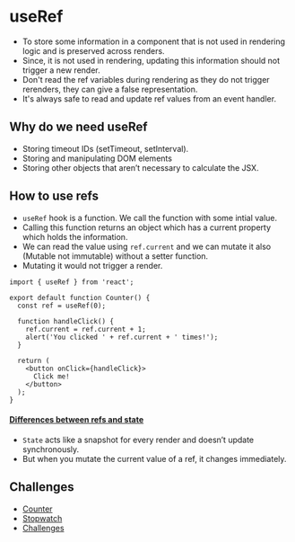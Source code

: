 # useRef

- To store some information in a component that is not used in rendering logic and is preserved across renders.
- Since, it is not used in rendering, updating this information should not trigger a new render.
- Don't read the ref variables during rendering as they do not trigger rerenders, they can give a false representation.
- It's always safe to read and update ref values from an event handler.

## Why do we need useRef

- Storing timeout IDs (setTimeout, setInterval).
- Storing and manipulating DOM elements
- Storing other objects that aren’t necessary to calculate the JSX.

## How to use refs

-  `useRef` hook is a function. We call the function with some intial value.
- Calling this function returns an object which has a current property which holds the information.
- We can read the value using `ref.current` and we can mutate it also (Mutable not immutable) without a setter function.
- Mutating it would not trigger a render.

``` tsx
import { useRef } from 'react';

export default function Counter() {
  const ref = useRef(0);

  function handleClick() {
    ref.current = ref.current + 1;
    alert('You clicked ' + ref.current + ' times!');
  }

  return (
    <button onClick={handleClick}>
      Click me!
    </button>
  );
}
```

#### [Differences between refs and state](https://react.dev/learn/referencing-values-with-refs#differences-between-refs-and-state)

- `State` acts like a snapshot for every render and doesn’t update synchronously.
- But when you mutate the current value of a ref, it changes immediately.


## Challenges

- [Counter](https://react.dev/learn/referencing-values-with-refs#differences-between-refs-and-state)
- [Stopwatch](https://react.dev/learn/referencing-values-with-refs#example-building-a-stopwatch)
- [Challenges](https://react.dev/learn/referencing-values-with-refs#challenges)
